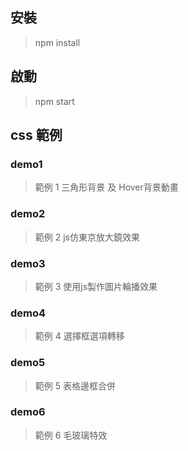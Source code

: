 ## 安裝
>npm install
## 啟動
> npm start
## css 範例
### demo1
>範例 1 三角形背景 及 Hover背景動畫
### demo2
>範例 2 js仿東京放大鏡效果
### demo3 
>範例 3 使用js製作圖片輪播效果
### demo4
>範例 4 選擇框選項轉移
### demo5
>範例 5 表格邊框合併
### demo6
>範例 6 毛玻璃特效